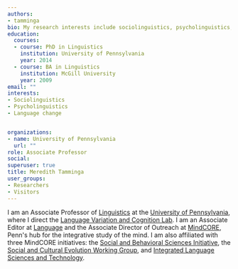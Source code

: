 ```yaml
---
authors:
- tamminga
bio: My research interests include sociolinguistics, psycholinguistics, and language change.
education:
  courses:
  - course: PhD in Linguistics
    institution: University of Pennsylvania
    year: 2014
  - course: BA in Linguistics
    institution: McGill University
    year: 2009
email: ""
interests:
- Sociolinguistics
- Psycholinguistics
- Language change


organizations:
- name: University of Pennsylvania
  url: ""
role: Associate Professor
social:
superuser: true
title: Meredith Tamminga
user_groups:
- Researchers
- Visitors
---
```


I am an Associate Professor of [Linguistics](https://www.ling.upenn.edu/) at the [University of Pennsylvania](https://www.upenn.edu/), where I direct the [Language Variation and Cognition Lab](https://tammingalab.github.io/). I am an Associate Editor at [Language](https://languagelsa.org/index.php/language) and the Associate Director of Outreach at [MindCORE](https://mindcore.sas.upenn.edu/), Penn's hub for the integrative study of the mind. I am also affiliated with three MindCORE initiatives: the [Social and Behavioral Sciences Initiative](https://web.sas.upenn.edu/penn-sbsi/), the [Social and Cultural Evolution Working Group](https://web.sas.upenn.edu/scew/), and [Integrated Language Sciences and Technology](https://web.sas.upenn.edu/langscience/).

